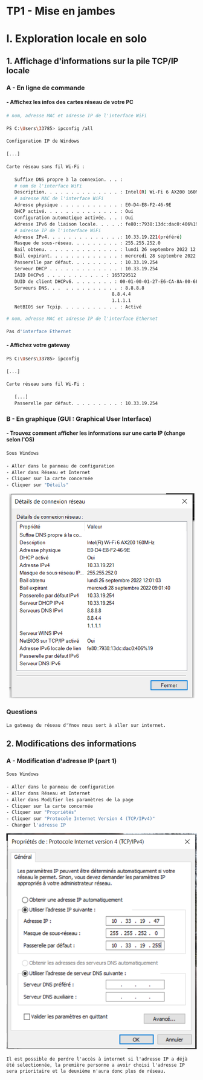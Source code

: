 # TP1 - Mise en jambes

# I. Exploration locale en solo

## 1. Affichage d'informations sur la pile TCP/IP locale

### A - En ligne de commande

#### - Affichez les infos des cartes réseau de votre PC

```bash
# nom, adresse MAC et adresse IP de l'interface WiFi

PS C:\Users\33785> ipconfig /all

Configuration IP de Windows

[...]

Carte réseau sans fil Wi-Fi :

   Suffixe DNS propre à la connexion. . . :
   # nom de l'interface WiFi
   Description. . . . . . . . . . . . . . : Intel(R) Wi-Fi 6 AX200 160MHz
   # adresse MAC de l'interface WiFi
   Adresse physique . . . . . . . . . . . : E0-D4-E8-F2-46-9E
   DHCP activé. . . . . . . . . . . . . . : Oui
   Configuration automatique activée. . . : Oui
   Adresse IPv6 de liaison locale. . . . .: fe80::7938:13dc:dac0:406%19(préféré)
   # adresse IP de l'interface WiFi
   Adresse IPv4. . . . . . . . . . . . . .: 10.33.19.221(préféré)
   Masque de sous-réseau. . . . . . . . . : 255.255.252.0
   Bail obtenu. . . . . . . . . . . . . . : lundi 26 septembre 2022 12:01:03
   Bail expirant. . . . . . . . . . . . . : mercredi 28 septembre 2022 09:01:41
   Passerelle par défaut. . . . . . . . . : 10.33.19.254
   Serveur DHCP . . . . . . . . . . . . . : 10.33.19.254
   IAID DHCPv6 . . . . . . . . . . . : 165729512
   DUID de client DHCPv6. . . . . . . . : 00-01-00-01-27-E6-CA-8A-00-6F-00-00-0A-DF
   Serveurs DNS. . .  . . . . . . . . . . : 8.8.8.8
                                       8.8.4.4
                                       1.1.1.1
   NetBIOS sur Tcpip. . . . . . . . . . . : Activé
```

```bash
# nom, adresse MAC et adresse IP de l'interface Ethernet

Pas d'interface Ethernet
```

#### - Affichez votre gateway

```bash
PS C:\Users\33785> ipconfig

[...]

Carte réseau sans fil Wi-Fi :

   [...]
   Passerelle par défaut. . . . . . . . . : 10.33.19.254
```

### B - En graphique (GUI : Graphical User Interface)

#### - Trouvez comment afficher les informations sur une carte IP (change selon l'OS)

```bash
Sous Windows

- Aller dans le panneau de configuration
- Aller dans Réseau et Internet
- Cliquer sur la carte concernée
- Cliquer sur "Détails"
```

<div align="center">
<img src="./assets/adresseIPMAC.png" alt="Informations carte IP en graphique">
</div>

### Questions

```
La gateway du réseau d'Ynov nous sert à aller sur internet.
```

## 2. Modifications des informations

### A - Modification d'adresse IP (part 1)

```bash
Sous Windows

- Aller dans le panneau de configuration
- Aller dans Réseau et Internet
- Aller dans Modifier les paramètres de la page 
- Cliquer sur la carte concernée
- Cliquer sur "Propriétés"
- Cliquer sur "Protocole Internet Version 4 (TCP/IPv4)"
- Changer l'adresse IP
```

<div align="center">
<img src="./assets/changeadresseIP.png" alt="Changement adresse IP en graphique">
</div>


```
Il est possible de perdre l'accès à internet si l'adresse IP a déjà été selectionnée, la première personne a avoir choisi l'adresse IP sera prioritaire et la deuxième n'aura donc plus de réseau.
```
